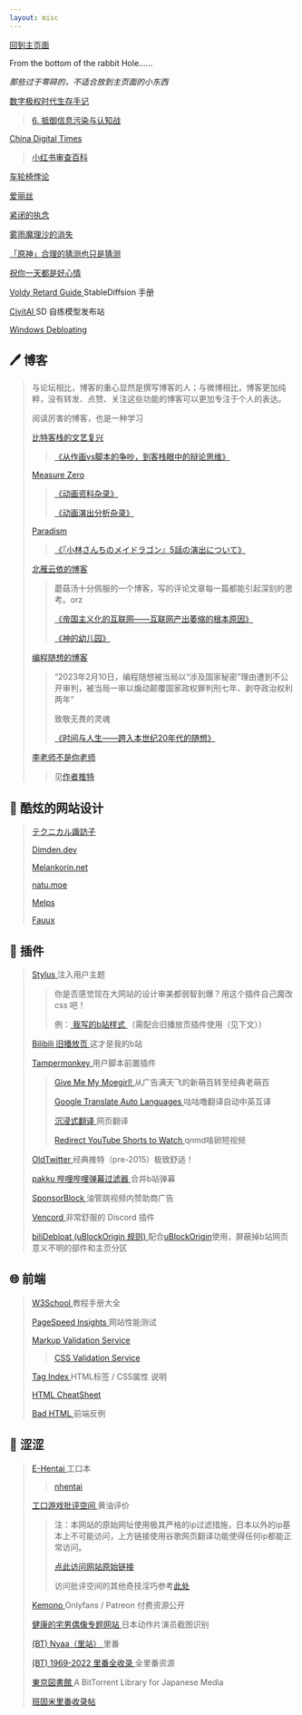 ```yaml
---
layout: misc
---
```


[回到主页面](https://kirisoup.github.io/)

<span class="bigger"> From the bottom of the rabbit Hole…… </span>

*那些过于零碎的，不适合放到主页面的小东西*

[<fx>  </fx>]()

[<fx> 数字极权时代生存手记 </fx>](https://reconsidera.github.io/#/README)

> [<fx> 6. 抵御信息污染与认知战 </fx>](https://reconsidera.github.io/#/6)

[<fx> China Digital Times </fx>](https://chinadigitaltimes.net/chinese/)

> [<fx> 小红书审查百科 </fx>](https://chinadigitaltimes.net/space/%E5%B0%8F%E7%BA%A2%E4%B9%A6%E5%AE%A1%E6%9F%A5%E7%99%BE%E7%A7%91)

[<fx> 车轮椅悖论 </fx>](https://bbs.nyasama.com/forum.php?mod=viewthread&tid=1835902)

[<fx> 爱丽丝 </fx>](https://www.nmbxd1.com/t/57690361)

[<fx> 紧闭的执念 </fx>](https://www.nmbxd1.com/t/59054155)

[<fx> 雾雨魔理沙的消失 </fx>](https://www.nmbxd1.com/t/57038225)

[<fx> 「原神」合理的猜测也只是猜测 </fx>](https://web.archive.org/web/20230606193920/https://moepus.oicp.net/2020/02/16/wip%E3%80%8C%E5%8E%9F%E7%A5%9E%E3%80%8D%E5%90%88%E7%90%86%E7%9A%84%E7%8C%9C%E6%B5%8B%E4%B9%9F%E5%8F%AA%E6%98%AF%E7%8C%9C%E6%B5%8B/)

[<fx> 祝你一天都是好心情 </fx>](https://web.archive.org/web/20221104075457/bgm.tv/group/topic/374427)

[<fx> Voldy Retard Guide </fx>](https://rentry.org/voldy#-guide-) StableDiffsion 手册

[<fx> CivitAI </fx>](https://civitai.com/) SD 自练模型发布站

[<fx> Windows Debloating </fx>](https://rentry.co/mdl-optimize-guide)

## 🖊 博客

> 与论坛相比，博客的重心显然是撰写博客的人；与微博相比，博客更加纯粹，没有转发、点赞、关注这些功能的博客可以更加专注于个人的表达。
> 
> 阅读厉害的博客，也是一种学习
> 
> [<fx> 比特客栈的文艺复兴 </fx>](https://bitinn.net/)
> 
> > [<fx> 《从作画vs脚本的争吵，到客栈眼中的辩论思维》 </fx>](https://bitinn.net/11354/)
> 
> [<fx> Measure Zero </fx>](https://shiina18.github.io/)
> 
> > [<fx> 《动画资料杂录》 </fx>](https://shiina18.github.io/anime/2020/07/11/anime-misc/)
> >
> > [<fx> 《动画演出分析杂录》 </fx>](https://shiina18.github.io/anime/2021/02/18/ensyutsu-misc/)
> 
> [<fx> <jp></jp> Paradism </fx>](https://shirooo305.hatenablog.com/) 
> 
> > [<fx> 《『小林さんちのメイドラゴン』5話の演出について》 </fx>](https://shirooo305.hatenablog.com/entry/2017/02/09/233000)
> 
> [<fx> 北雁云依的博客 </fx>](https://stblog.penclub.club/)
> 
> > 蘑菇汤十分佩服的一个博客，写的评论文章每一篇都能引起深刻的思考。orz
> > 
> > [<fx> 《帝国主义化的互联网——互联网产出萎缩的根本原因》 </fx>](https://stblog.penclub.club/posts/imperialism/)
> >
> > [<fx> 《神的幼儿园》 </fx>](https://stblog.penclub.club/posts/kindergartenOfGod/)
> 
> [<fx> 编程随想的博客 </fx>](https://program-think.blogspot.com/)
> 
> > “2023年2月10日，编程随想被当局以“涉及国家秘密”理由遭到不公开审判，被当局一审以煽动颠覆国家政权罪判刑七年、剥夺政治权利两年”
> >
> > 致敬无畏的灵魂
> >
> > [<fx> 《时间与人生——跨入本世纪20年代的随想》 </fx>](https://program-think.blogspot.com/2019/12/Time-and-Life.html)
> 
> [<fx> 李老师不是你老师 </fx>](https://lilaoshibushinilaoshi.com/)
> 
> > 见[作者推特](https://twitter.com/whyyoutouzhele)

## 🤯 酷炫的网站设计

> [<fx> <jp></jp> テクニカル諏訪子 </fx>](https://technicalsuwako.moe/)
> 
> [<fx> <gb></gb> Dimden.dev </fx>](https://dimden.dev/)
> 
> [<fx> <gb></gb> Melankorin.net </fx>](https://melankorin.net/)
> 
> [<fx> <gb></gb> natu.moe </fx>](https://natu.moe/)
> 
> [<fx> <gb></gb> Melps </fx>](https://melps.neocities.org/main)
> 
> [<fx> <gb></gb> Fauux </fx>](https://fauux.neocities.org/)

## 🔌 插件

> [<fx> Stylus </fx>](https://add0n.com/stylus.html) 注入用户主题
> 
> > 你是否感觉现在大网站的设计审美都弱智到爆？用这个插件自己魔改 css 吧！
> >
> > 例：[<fx> 我写的b站样式 </fx>](https://kirisamesoup.lanzoub.com/iDjIH153gmjc)（需配合旧播放页插件使用（见下文））
> 
> [<fx> Bilibili 旧播放页 </fx>](https://github.com/MotooriKashin/Bilibili-Old) 这才是我的b站
> 
> [<fx> Tampermonkey </fx>](https://www.tampermonkey.net/) 用户脚本前置插件
> 
> > [<fx> Give Me My Moegirl! </fx>](https://kirisamesoup.lanzoub.com/ilsua153hq9c) 从广告满天飞的新萌百转至经典老萌百
> >
> > [<fx> Google Translate Auto Languages </fx>](https://greasyfork.org/en/scripts/378166-google-translate-auto-languages) 咕咕噜翻译自动中英互译
> > 
> > [<fx> 沉浸式翻译 </fx>](https://immersivetranslate.com/) 网页翻译
> >
> > [<fx> Redirect YouTube Shorts to Watch </fx>](https://greasyfork.org/en/scripts/468363-redirect-youtube-shorts-to-watch) qnmd啥卵短视频
> 
> [<fx> OldTwitter </fx>](https://github.com/dimdenGD/OldTwitter) 经典推特（pre-2015）极致舒适！
> 
> [<fx> pakku 哔哩哔哩弹幕过滤器 </fx>](https://s.xmcp.ltd/pakkujs) 合并b站弹幕
> 
> [<fx> SponsorBlock </fx>](https://sponsor.ajay.app/) 油管跳视频内赞助商广告
> 
> [<fx> Vencord </fx>](https://github.com/Vendicated/Vencord) 非常舒服的 Discord 插件
> 
> [<fx> biliDebloat (uBlockOrigin 规则) </fx>](https://kirisamesoup.lanzoub.com/iKvmH153jrne) 配合[uBlockOrigin](https://ublockorigin.com/)使用，屏蔽掉b站网页意义不明的部件和主页分区

## 🌐 前端

> [<fx> W3School </fx>](https://www.w3schools.com/) 教程手册大全
> 
> [<fx> PageSpeed Insights </fx>](https://pagespeed.web.dev/) 网站性能测试
> 
> [<fx> Markup Validation Service </fx>](https://validator.w3.org/)
> 
> > [<fx> CSS Validation Service </fx>](https://jigsaw.w3.org/css-validator/)
> 
> [<fx> Tag Index </fx>](https://www.tagindex.net/) HTML标签 / CSS属性 说明
> 
> [<fx> HTML CheatSheet </fx>](https://htmlcheatsheet.com/)
> 
> [<fx> Bad HTML </fx>](https://badhtml.com/) 前端反例

## 🍦 涩涩

> [<fx> <gfw> E-Hentai </gfw> </fx>](https://e-hentai.org/) 工口本
> 
> > [<fx> <gfw> nhentai </gfw> </fx>](https://nhentai.net/)
> > 
> > <note></note>
> 
> [<fx> <gfw> <jp></jp> 工口游戏批评空间 </gfw> </fx>](https://erogamescape-dyndns-org.translate.goog/~ap2/ero/toukei_kaiseki/?_x_tr_sch=http&_x_tr_sl=ja&_x_tr_tl=zh-CN) 黄油评价
> 
> > 注：本网站的原始网址使用极其严格的ip过滤措施，日本以外的ip基本上不可能访问，上方链接使用谷歌网页翻译功能使得任何ip都能正常访问。
> > 
> > [点此访问网站原始链接](http://erogamescape.dyndns.org/)
> >
> > 访问批评空间的其他奇技淫巧参考[此处](https://bangumi.tv/group/topic/360497)
> >
> > <note></note>
> 
> [<fx> <gfw> Kemono </gfw> </fx>](https://kemono.party/) Onlyfans / Patreon 付费资源公开
> 
> [<fx> <gfw> 健康的宅男偶像专题网站</gfw> </fx>](https://xslist.org/zh) 日本动作片演员截图识别
> 
> [<fx> (BT) Nyaa（里站） </fx>](https://sukebei.nyaa.si/) 里番
> 
> [<fx> (BT) 1969-2022 里番全收录 </fx>](https://kirisamesoup.lanzoub.com/iOSaB0owp1cf) 全里番资源
> 
> [<fx> <gfw> 東京図書館 </gfw> </fx>](https://www.tokyotosho.info/) A BitTorrent Library for Japanese Media
> 
> [<fx> 班固米里番收录帖 </fx>](https://bangumi.tv/blog/286840)

